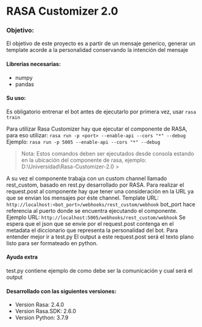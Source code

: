 # RASA Customizer 2.0
### Objetivo:
El objetivo de este proyecto es a partir de un mensaje generico, generar un template acorde a la personalidad conservando la intención del mensaje

#### Librerias necesarias:
- numpy
- pandas

#### Su uso:
Es obligatorio entrenar el bot antes de ejecutarlo por primera vez, usar `rasa train` 

Para utilizar Rasa Customizer hay que ejecutar el componente de RASA, para eso utilizar: `rasa run -p <port> --enable-api --cors "*" --debug`
Ejemplo: `rasa run -p 5005 --enable-api --cors "*" --debug`
> Nota: Estos comandos deben ser ejecutados desde consola estando en la ubicación del componente de rasa, ejemplo: D:\Universidad\Rasa-Customizer-2.0 >

A su vez el componente trabaja con un custom channel llamado rest_custom, basado en rest.py desarrollado por RASA. Para realizar el request.post al componente hay que tener una consideración en la URL ya que se envian los mensajes por éste channel. 
Template URL: `http://localhost:<bot_port>/webhooks/rest_custom/webhook`
bot_port hace referencia al puerto donde se encuentra ejecutando el componente. 
Ejemplo URL: `http://localhost:5005/webhooks/rest_custom/webhook`
Se espera que el json que se envie por el request.post contenga en el metadata el diccionario que representa la personalidad del bot. Para entender mejor ir a test.py
El output a este request.post será el texto plano listo para ser formateado en python.

#### Ayuda extra
test.py contiene ejemplo de como debe ser la comunicación y cual será el output

#### Desarrollado con las siguientes versiones:
- Version Rasa: 2.4.0 
- Version Rasa.SDK: 2.6.0
- Version Python: 3.7.9
